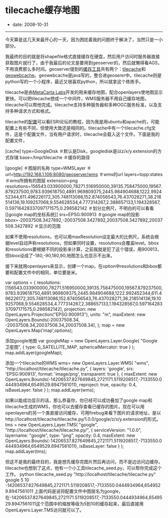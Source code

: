 # tilecache缓存地图

- date: 2008-10-31

--------------------------


今天算是这几天来最开心的一天，因为困扰着我的问题终于解决了，当然只是一小部分。

我最终的目的就是将shapefile格式直接缓存在硬盘，然后用户访问时服务器直接获取图片就行了。由于我最后的论文是要用到geoserver的，然后就懒得看AGS，不用浪费那么多时间。geoserver提到的[缓存工具](http://geoserver.org/display/GEOSDOC/TileCache%20Tutorial)共有两个：[tilecache](http://tilecache.org/)和[geowebcache](http://geowebcache.org/)。geowebcache是java写的，整合进geoserer中。tilecache则是python写的一个小程序，最近又很喜欢python，所以就拿这个练练手。

tilecache是由[MetaCarta Labs](http://labs.metacarta.com/)开发的用来缓存地图，配合openlayers使地图显示更快。可以把tilecache想成一个中间件，WMS服务器不用自己缓存地图，tilecache可以帮他完成。tilecache支持多种服务器和多种OGC服务标准，以及支持多种请求方式和格式。

tilecache的[配置](http://bbs.esrichina-bj.cn/ESRI/viewthread.php?tid=33843)可以看ESRI论坛的教程，因为我是用ubuntu和apache的，可能配置上有些不同，但使用大致还是相同的。tilecache中有一个tilecache.cfg文件，这是个配置文件，当有用户请求时，tilecache会载入这个文件。下面是我的配置文件，

[cache]
type=GoogleDisk ＃默认是Disk，googledisk是以z/x/y.extension的方式存储
base=/tmp/tilecache ＃缓存的路径

[google] ＃图层的名称
type=WMSLayer ＃
url=http://192.168.1.106:8080/geoserver/wms ＃wms的url
layers=topp:states ＃wms所拥有的图层
extension=png
resolutions=156543.033900000,78271.516950000,39135.758475000,19567.879237500,9783.939618750,4891.969809375,2445.984904688,1222.992452344,611.496226172,305.748113086,152.874056543,76.437028271,38.218514136,19.109257068,9.554628534,4.777314267,2.388657133,1.194328567,0.59716428337097171575,0.298582142 ＃划分比例尺，不明白的可以看看[[google map的坐标系统]]
srs=EPSG:900913 ＃google map的投影
bbox=-20037508.3427892,-20037508.3427892,20037508.3427892,20037508.3427892 ＃显示的范围

如果不使用resolutions，也可以用maxResolution设定最大的比例尺，系统会根据level自动声称resolutions，但如果同时设置，resolutions会覆盖level。bbox和resolutions要根据不同的投影来计算，之前我就是犯了这个错误，用900913，但bbox设成了-180,-90,180,90,地图怎么也显示不出来。

接下来就用openlayers来显示，创建一个map，在option中resolutions和bbox都要和配置文件中的相同，单位要是米。

var options = {
resolutions:[156543.033900000,78271.516950000,39135.758475000,19567.879237500,9783.939618750,4891.969809375,2445.984904688,1222.992452344,611.496226172,305.748113086,152.874056543,76.437028271,38.218514136,19.109257068,9.554628534,4.777314267,2.388657133,1.194328567,0.59716428337097171575,0.298582142],
projection: new OpenLayers.Projection("EPSG:900913"),
units: "m",
maxExtent: new OpenLayers.Bounds(-20037508.34, -20037508.34,20037508.34,20037508.34),
};
map = new OpenLayers.Map('map',options);

添加google地图
var googleMap = new OpenLayers.Layer.Google(
"Google 卫星图",
{
type: G_SATELLITE_MAP,
sphericalMercator: true
}
);
map.addLayer(googleMap);

添加一个tilecache的WMS
wms= new OpenLayers.Layer.WMS(
"wms",
"http://localhost/tilecache/tilecache.py",
{
layers: 'google',
srs: 'EPSG:900913',
format: 'image/png',
transparent: true
},
{
maxExtent: new OpenLayers.Bounds(-14206537.827649845,2721171.5119208517,-7133550.0444934964,6549529.8947561011),
reproject: true,
opacity: 0.4,
isBaseLayer: false
}
);
map.addLayer(wms);

如果以能成功显示的话，那么恭喜你，你已经可以成功叠加了google map和tilecache生成的WMS，你也可以去缓存查看已缓存的图片。现在可以用openlayers的另一个类直接访问缓存，可用firebug来看下图片的请求地址，是以http://localhost/tilecache/tilecache.py/1.0.0/google/z/x/y.extension的形式。
tms = new OpenLayers.Layer.TMS(
"google",
"http://localhost/tilecache/tilecache.py/",
{
serviceVersion: "1.0.0",
layername: "google",
type: "png",
opacity: 0.4,
maxExtent: new OpenLayers.Bounds(-14206537.827649845,2721171.5119208517,-7133550.0444934964,6549529.8947561011),
isBaseLayer: false
}
);
map.addLayer(tms);

但这不是我的最终目的，我是想先缓存完图片然后再访问，而不是边访问边缓存。tilecache也想到了这点，他有一个小工具tilecache_seed.py，可以帮你完成这个工作。
python tilecache_seed.py "http://localhost/tilecache/tilecache.py" google 5 10 -14206537.827649845,2721171.5119208517,-7133550.0444934964,6549529.8947561011
上面代码是说将配置文件中图层名为google，在-14206537.827649845,2721171.5119208517,-7133550.0444934964,6549529.8947561011这个范围中的缩放等级为5到10的缓存起来，最后直接用OpenLayers.Layer.TMS访问就可以了。
